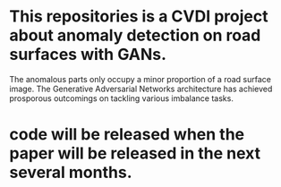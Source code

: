 # This repositories is a CVDI project about anomaly detection on road surfaces with GANs.
The anomalous parts only occupy a minor proportion of a road surface image. The Generative Adversarial Networks architecture has achieved prosporous outcomings on tackling various imbalance tasks. 
# code will be released when the paper will be released in the next several months.
